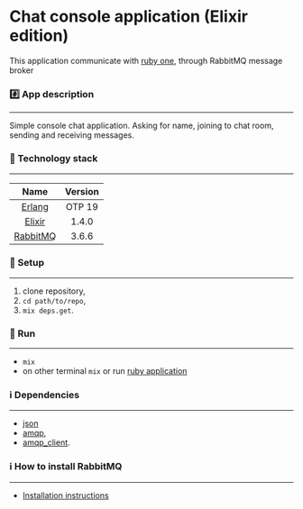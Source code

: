 Chat console application (Elixir edition)
================

This application communicate with [ruby one](www.github.com), through RabbitMQ message broker

### :hash: App description
-------------
Simple console chat application.
Asking for name, joining to chat room, sending and receiving messages.

### :closed_lock_with_key: Technology stack
-------------

| Name |  Version |
| :--: | :---: |
| [Erlang](https://www.erlang.org/) | OTP 19 |
| [Elixir](https://www.ruby-lang.org) | 1.4.0 |
| [RabbitMQ](https://www.rabbitmq.com/) | 3.6.6 |

### :book: Setup
-------------
1. clone repository,
2. `cd path/to/repo`,
3. `mix deps.get`.

### :book: Run
-------------
* `mix`
* on other terminal `mix` or run [ruby application](www.github.com)

### :information_source: Dependencies
-------------

* [json](https://github.com/cblage/elixir-json)
* [amqp](https://github.com/pma/amqp),
* [amqp_client](https://github.com/rabbitmq/rabbitmq-erlang-client).

### :information_source: How to install RabbitMQ
-------------
* [Installation instructions](https://www.rabbitmq.com/download.html)

